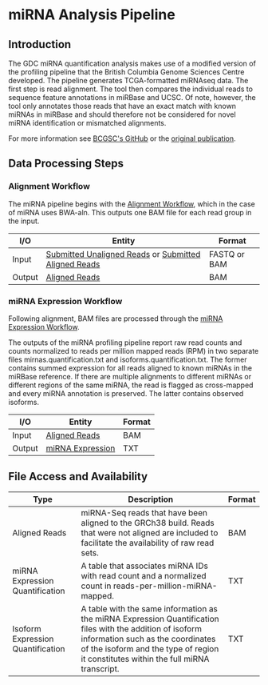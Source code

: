 # miRNA Analysis Pipeline

## Introduction
The GDC miRNA quantification analysis makes use of a modified version of the profiling pipeline that the British Columbia Genome Sciences Centre developed.  The pipeline generates TCGA-formatted miRNAseq data.  The first step is read alignment. The tool then compares the individual reads to sequence feature annotations in  miRBase and UCSC. Of note, however, the tool only annotates those reads that have an exact match with known miRNAs in miRBase and should therefore not be considered for novel miRNA identification or mismatched alignments.

For more information see [BCGSC's GitHub](https://github.com/bcgsc/mirna) or the [original publication](http://nar.oxfordjournals.org/content/early/2015/08/13/nar.gkv808.full).


## Data Processing Steps

### Alignment Workflow
The miRNA pipeline begins with the [Alignment Workflow](/Data_Dictionary/viewer/#?view=table-definition-view&id=alignment_workflow), which in the case of miRNA uses BWA-aln. This outputs one BAM file for each read group in the input.

| I/O | Entity | Format |
|---|---|---|
| Input | [Submitted Unaligned Reads](/Data_Dictionary/viewer/#?view=table-definition-view&id=submitted_unaligned_reads) or [Submitted Aligned Reads](/Data_Dictionary/viewer/#?view=table-definition-view&id=submitted_aligned_reads) |  FASTQ or BAM |
| Output | [Aligned Reads](/Data_Dictionary/viewer/#?view=table-definition-view&id=aligned_reads) | BAM  |


### miRNA Expression Workflow
Following alignment, BAM files are processed through the [miRNA Expression Workflow](/Data_Dictionary/viewer/#?view=table-definition-view&id=mirna_expression_workflow).

The outputs of the miRNA profiling pipeline report raw read counts and counts normalized to reads per million mapped reads (RPM) in two separate files mirnas.quantification.txt and isoforms.quantification.txt. The former contains summed expression for all reads aligned to known miRNAs in the miRBase reference. If there are multiple alignments to different miRNAs or different regions of the same miRNA, the read is flagged as cross-mapped and every miRNA annotation is preserved. The latter contains observed isoforms.

| I/O | Entity | Format |
|---|---|---|
| Input | [Aligned Reads](/Data_Dictionary/viewer/#?view=table-definition-view&id=aligned_reads) |  BAM |
| Output | [miRNA Expression](/Data_Dictionary/viewer/#?view=table-definition-view&id=mirna_expression) | TXT  |

## File Access and Availability

| Type | Description | Format |
|---|---|---|
| Aligned Reads | miRNA-Seq reads that have been aligned to the GRCh38 build. Reads that were not aligned are included to facilitate the availability of raw read sets.|  BAM |
| miRNA Expression Quantification | A table that associates miRNA IDs with read count and a normalized count in reads-per-million-miRNA-mapped. |  TXT |
| Isoform Expression Quantification | A table with the same information as the miRNA Expression Quantification files with the addition of isoform information such as the coordinates of the isoform and the type of region it constitutes within the full miRNA transcript.  |  TXT |
